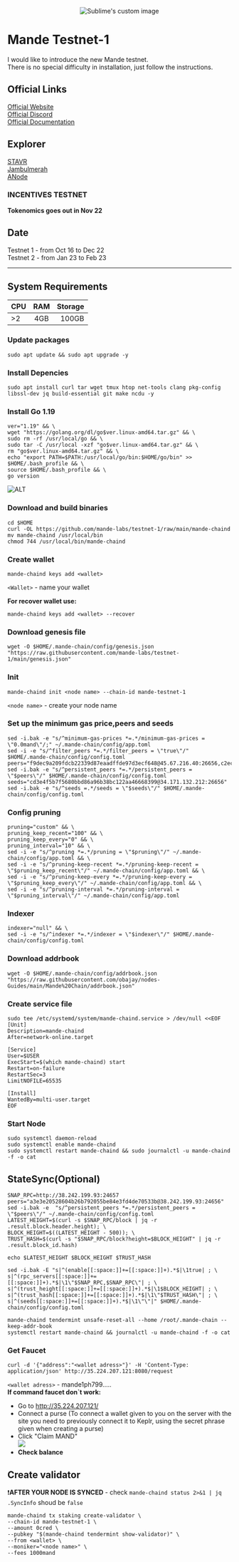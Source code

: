 
<p align="center">
  <img src="https://user-images.githubusercontent.com/34649601/195998836-4f64c191-0a50-4819-a623-a2e9fb84901b.png" alt="Sublime's custom image"/>
</p>

# Mande Testnet-1  
I would like to introduce the new Mande testnet.  
There is no special difficulty in installation, just follow the instructions.
## Official Links
[Official Website](https://www.mande.network/)  
[Official Discord](https://discord.gg/nSQWuugJsx)  
[Official Documentation](https://github.com/mande-labs/testnet-1)
## Explorer
[STAVR](https://explorer.stavr.tech/mande-chain/)  
[Jambulmerah](https://explorer.jambulmerah.dev/mande-testnet/)  
[ANode](https://test.anode.team/mande-network/staking)

### **INCENTIVES TESTNET**  
**Tokenomics goes out in Nov 22**
  
## Date
Testnet 1 - from Oct 16 to Dec 22  
Testnet 2 - from Jan 23 to Feb 23
____  

## System Requirements
| CPU | RAM | Storage |
|----------------|:---------:|----------------:|
| >2 | 4GB | 100GB |  

### Update packages
    sudo apt update && sudo apt upgrade -y
### Install Depencies  
    sudo apt install curl tar wget tmux htop net-tools clang pkg-config libssl-dev jq build-essential git make ncdu -y
### Install Go 1.19
    ver="1.19" && \
    wget "https://golang.org/dl/go$ver.linux-amd64.tar.gz" && \
    sudo rm -rf /usr/local/go && \
    sudo tar -C /usr/local -xzf "go$ver.linux-amd64.tar.gz" && \
    rm "go$ver.linux-amd64.tar.gz" && \
    echo "export PATH=$PATH:/usr/local/go/bin:$HOME/go/bin" >> $HOME/.bash_profile && \
    source $HOME/.bash_profile && \
    go version
![ALT](https://i2.paste.pics/17a9c44f092d8d725a384607fe5cfb80.png?trs=ed29bbf933f7d3206afcaa9d34f4211ff1141fa2219bfd931035df703c92ee7a)
### Download and build binaries
    cd $HOME
    curl -OL https://github.com/mande-labs/testnet-1/raw/main/mande-chaind
    mv mande-chaind /usr/local/bin
    chmod 744 /usr/local/bin/mande-chaind  
### Create wallet
    mande-chaind keys add <wallet>
`<Wallet>` - name your wallet  

**For recover wallet use:**  

    mande-chaind keys add <wallet> --recover
### Download genesis file
    wget -O $HOME/.mande-chain/config/genesis.json "https://raw.githubusercontent.com/mande-labs/testnet-1/main/genesis.json"
### Init
    mande-chaind init <node name> --chain-id mande-testnet-1
`<node name>` - create your node name
### Set up the minimum gas price,peers and seeds
    sed -i.bak -e "s/^minimum-gas-prices *=.*/minimum-gas-prices = \"0.0mand\"/;" ~/.mande-chain/config/app.toml
    sed -i -e "s/^filter_peers *=.*/filter_peers = \"true\"/" $HOME/.mande-chain/config/config.toml
    peers="f9dec9a209fdcb22339d87eaadffde97d3ecf648@45.67.216.40:26656,c2ec4f71950d1d4e6233ed450b09f08d15ffbe98@195.201.165.123:10086,4fbbf09c5561c4a9692e368a672b99180b3f70ee@185.182.184.200:46656,156eb9c408b5274c14e7139fa14b3210de359848@5.161.113.160:26656,074a8eaf817da9df97c5becf367baaf2f3e1917f@135.125.163.63:26666,19a7467dc9aa99b3cdc8ee82492a57c4ffa46fc3@5.161.98.239:26656,2365cf1278df6bdf26b314d4f9c4e4108734b51d@144.126.156.253:26656,a3e3e20528604b26b792055be84e3fd4de70533b@38.242.199.93:24656"
    sed -i.bak -e "s/^persistent_peers *=.*/persistent_peers = \"$peers\"/" $HOME/.mande-chain/config/config.toml
    seeds="cd3e4f5b7f5680bbd86a96b38bc122aa46668399@34.171.132.212:26656"
    sed -i.bak -e "s/^seeds =.*/seeds = \"$seeds\"/" $HOME/.mande-chain/config/config.toml
### Config pruning
    pruning="custom" && \
    pruning_keep_recent="100" && \
    pruning_keep_every="0" && \
    pruning_interval="10" && \
    sed -i -e "s/^pruning *=.*/pruning = \"$pruning\"/" ~/.mande-chain/config/app.toml && \
    sed -i -e "s/^pruning-keep-recent *=.*/pruning-keep-recent = \"$pruning_keep_recent\"/" ~/.mande-chain/config/app.toml && \
    sed -i -e "s/^pruning-keep-every *=.*/pruning-keep-every = \"$pruning_keep_every\"/" ~/.mande-chain/config/app.toml && \
    sed -i -e "s/^pruning-interval *=.*/pruning-interval = \"$pruning_interval\"/" ~/.mande-chain/config/app.toml
### Indexer
    indexer="null" && \
    sed -i -e "s/^indexer *=.*/indexer = \"$indexer\"/" $HOME/.mande-chain/config/config.toml
### Download addrbook
    wget -O $HOME/.mande-chain/config/addrbook.json "https://raw.githubusercontent.com/obajay/nodes-Guides/main/Mande%20Chain/addrbook.json"
### Create service file
    sudo tee /etc/systemd/system/mande-chaind.service > /dev/null <<EOF
    [Unit]
    Description=mande-chaind
    After=network-online.target

    [Service]
    User=$USER
    ExecStart=$(which mande-chaind) start
    Restart=on-failure
    RestartSec=3
    LimitNOFILE=65535

    [Install]
    WantedBy=multi-user.target
    EOF
### Start Node
    sudo systemctl daemon-reload
    sudo systemctl enable mande-chaind
    sudo systemctl restart mande-chaind && sudo journalctl -u mande-chaind -f -o cat
## StateSync(Optional)
    SNAP_RPC=http://38.242.199.93:24657
    peers="a3e3e20528604b26b792055be84e3fd4de70533b@38.242.199.93:24656"
    sed -i.bak -e  "s/^persistent_peers *=.*/persistent_peers = \"$peers\"/" ~/.mande-chain/config/config.toml
    LATEST_HEIGHT=$(curl -s $SNAP_RPC/block | jq -r .result.block.header.height); \
    BLOCK_HEIGHT=$((LATEST_HEIGHT - 500)); \
    TRUST_HASH=$(curl -s "$SNAP_RPC/block?height=$BLOCK_HEIGHT" | jq -r .result.block_id.hash)

    echo $LATEST_HEIGHT $BLOCK_HEIGHT $TRUST_HASH

    sed -i.bak -E "s|^(enable[[:space:]]+=[[:space:]]+).*$|\1true| ; \
    s|^(rpc_servers[[:space:]]+=[[:space:]]+).*$|\1\"$SNAP_RPC,$SNAP_RPC\"| ; \
    s|^(trust_height[[:space:]]+=[[:space:]]+).*$|\1$BLOCK_HEIGHT| ; \
    s|^(trust_hash[[:space:]]+=[[:space:]]+).*$|\1\"$TRUST_HASH\"| ; \
    s|^(seeds[[:space:]]+=[[:space:]]+).*$|\1\"\"|" $HOME/.mande-chain/config/config.toml

    mande-chaind tendermint unsafe-reset-all --home /root/.mande-chain --keep-addr-book
    systemctl restart mande-chaind && journalctl -u mande-chaind -f -o cat
### Get Faucet
    curl -d '{"address":"<wallet adress>"}' -H 'Content-Type: application/json' http://35.224.207.121:8080/request
`<wallet adress>` - mande1ph799.....  
**If command faucet don`t work:**  
- Go to http://35.224.207.121/
- Connect a purse (To connect a wallet given to you on the server with the site you need to previously connect it to Keplr, using the secret phrase given when creating a purse)
- Click "Claim MAND"  
![](https://i2.paste.pics/bcdc5c363d5c64da7043f122b8416162.png)  
- **Check balance**
## Create validator
:exclamation:**AFTER YOUR NODE IS SYNCED**  - check `mande-chaind status 2>&1 | jq .SyncInfo` shoud be `false`

    mande-chaind tx staking create-validator \
    --chain-id mande-testnet-1 \
    --amount 0cred \
    --pubkey "$(mande-chaind tendermint show-validator)" \
    --from <wallet> \
    --moniker="<node name>" \
    --fees 1000mand
